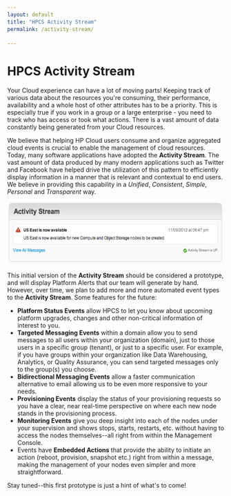 ```yaml
---
layout: default
title: "HPCS Activity Stream"
permalink: /activity-stream/

---
```

# HPCS Activity Stream

Your Cloud experience can have a lot of moving parts!  Keeping track of various data about the resources you're consuming, their performance, availability and a whole host of other attributes has to be a priority. This is especially true if you work in a group or a large enterprise - you need to track who has access or took what actions. There is a vast amount of data constantly being generated from your Cloud resources. 

We believe that helping HP Cloud users consume and organize aggregated cloud events is crucial to enable the management of cloud resources.  Today, many software applications have adopted the **Activity Stream**.  The vast amount of data produced by many modern applications such as Twitter and Facebook have helped drive the utilization of this pattern to efficiently display information in a manner that is relevant and contextual to end users.  We believe in providing this capability in a *Unified*, *Consistent*, *Simple*, *Personal* and *Transparent* way.

<img src="media/Screen_Shot_2012-11-09_at_1.48.12_PM_0.png" width="580" height="146" alt="" />

This initial version of the **Activity Stream** should be considered a prototype, and will display Platform Alerts that our team will generate by hand. However, over time, we plan to add more and more automated event types to the **Activity Stream**. Some features for the future:

- **Platform Status Events** allow HPCS to let you know about upcoming platform upgrades, changes and other non-critical information of interest to you.
- **Targeted Messaging Events** within a domain allow you to send messages to all users within your organization (domain), just to those users in a specific group (tenant), or just to a specific user. For example, if you have groups within your organization like Data Warehousing, Analytics, or Quality Assurance, you can send targeted messages only to the group(s) you choose. 
- **Bidirectional Messaging Events** allow a faster communication alternative to email allowing us to be even more responsive to your needs. 
- **Provisioning Events** display the status of your provisioning requests so you have a clear, near real-time perspective on where each new node stands in the provisioning process.
- **Monitoring Events** give you deep insight into each of the nodes under your supervision and shows stops, starts, restarts, etc. without having to access the nodes themselves--all right from within the Management Console.
- Events have **Embedded Actions** that provide the ability to initiate an action (reboot, provision, snapshot etc.) right from within a message, making the management of your nodes even simpler and more straightforward.

Stay tuned--this first prototype is just a hint of what's to come! 

